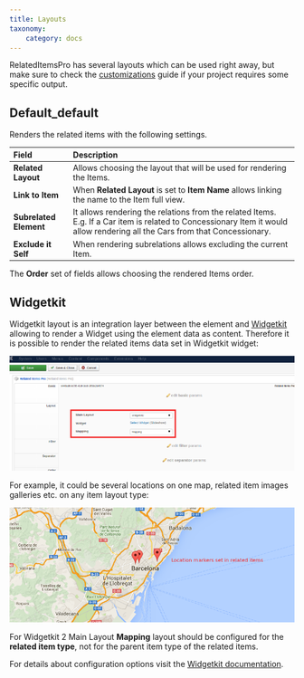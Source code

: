```yaml
---
title: Layouts
taxonomy:
    category: docs
---
```


RelatedItemsPro has several layouts which can be used right away, but make sure to check the [customizations](/elements/relateditemspro/advanced/customizations) guide if your project requires some specific output.

## Default_default

Renders the related items with the following settings.

| Field       | Description |
| :---------- | :---------- |
| **Related Layout** | Allows choosing the layout that will be used for rendering the Items. |
| **Link to Item** | When **Related Layout** is set to **Item Name** allows linking the name to the Item full view. |
| **Subrelated Element** | It allows rendering the relations from the related Items. E.g. If a Car item is related to Concessionary Item it would allow rendering all the Cars from that Concessionary. |
| **Exclude it Self** | When rendering subrelations allows excluding the current Item. |

The **Order** set of fields allows choosing the rendered Items order.

## Widgetkit

Widgetkit layout is an integration layer between the element and [Widgetkit](http://yootheme.com/widgetkit) allowing to render a Widget using the element data as content. Therefore it is possible to render the related items data set in Widgetkit widget:

![Related Items Pro - Widgetkit layout select](widgetkit-layout-select.png)

For example, it could be several locations on one map, related item images galleries etc. on any item layout type:
 
![Related Items Pro - Widgetkit Map example](widgetkit-map-example.png)

For Widgetkit 2 Main Layout **Mapping** layout should be configured for the **related item type**, not for the parent item type of the related items.

For details about configuration options visit the [Widgetkit documentation](http://yootheme.com/widgetkit/documentation).


